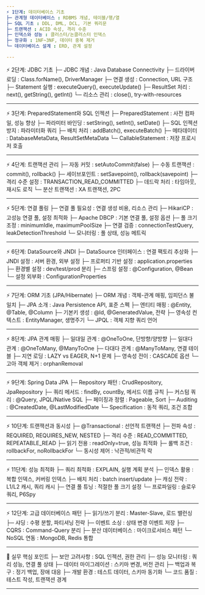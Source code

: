 ```yaml
---
⚡ 1단계: 데이터베이스 기초
├─ 관계형 데이터베이스 : RDBMS 개념, 테이블/행/열
├─ SQL 기초 : DDL, DML, DCL, 기본 쿼리문
├─ 트랜잭션 : ACID 속성, 격리 수준
├─ 인덱스와 성능 : 클러스터/논클러스터 인덱스
├─ 정규화 : 1NF~3NF, 데이터 중복 제거
└─ 데이터베이스 설계 : ERD, 관계 설정

---
```

⚡ 2단계: JDBC 기초
├─ JDBC 개념 : Java Database Connectivity
├─ 드라이버 로딩 : Class.forName(), DriverManager
├─ 연결 생성 : Connection, URL 구조
├─ Statement 실행 : executeQuery(), executeUpdate()
├─ ResultSet 처리 : next(), getString(), getInt()
└─ 리소스 관리 : close(), try-with-resources

---
⚡ 3단계: PreparedStatement와 SQL 인젝션
├─ PreparedStatement : 사전 컴파일, 성능 향상
├─ 파라미터 바인딩 : setString(), setInt(), setDate()
├─ SQL 인젝션 방지 : 파라미터화 쿼리
├─ 배치 처리 : addBatch(), executeBatch()
├─ 메타데이터 : DatabaseMetaData, ResultSetMetaData
└─ CallableStatement : 저장 프로시저 호출

---
⚡ 4단계: 트랜잭션 관리
├─ 자동 커밋 : setAutoCommit(false)
├─ 수동 트랜잭션 : commit(), rollback()
├─ 세이브포인트 : setSavepoint(), rollback(savepoint)
├─ 격리 수준 설정 : TRANSACTION_READ_COMMITTED
├─ 데드락 처리 : 타임아웃, 재시도 로직
└─ 분산 트랜잭션 : XA 트랜잭션, 2PC

---
⚡ 5단계: 연결 풀링
├─ 연결 풀 필요성 : 연결 생성 비용, 리소스 관리
├─ HikariCP : 고성능 연결 풀, 설정 최적화
├─ Apache DBCP : 기본 연결 풀, 설정 옵션
├─ 풀 크기 조정 : minimumIdle, maximumPoolSize
├─ 연결 검증 : connectionTestQuery, leakDetectionThreshold
└─ 모니터링 : 풀 상태, 성능 메트릭

---
⚡ 6단계: DataSource와 JNDI
├─ DataSource 인터페이스 : 연결 팩토리 추상화
├─ JNDI 설정 : 서버 환경, 외부 설정
├─ 프로퍼티 기반 설정 : application.properties
├─ 환경별 설정 : dev/test/prod 분리
├─ 스프링 설정 : @Configuration, @Bean
└─ 설정 외부화 : ConfigurationProperties

---
⚡ 7단계: ORM 기초 (JPA/Hibernate)
├─ ORM 개념 : 객체-관계 매핑, 임피던스 불일치
├─ JPA 소개 : Java Persistence API, 표준 스펙
├─ 엔티티 매핑 : @Entity, @Table, @Column
├─ 기본키 생성 : @Id, @GeneratedValue, 전략
├─ 영속성 컨텍스트 : EntityManager, 생명주기
└─ JPQL : 객체 지향 쿼리 언어

---
⚡ 8단계: JPA 관계 매핑
├─ 일대일 관계 : @OneToOne, 단방향/양방향
├─ 일대다 관계 : @OneToMany, @ManyToOne
├─ 다대다 관계 : @ManyToMany, 연결 테이블
├─ 지연 로딩 : LAZY vs EAGER, N+1 문제
├─ 영속성 전이 : CASCADE 옵션
└─ 고아 객체 제거 : orphanRemoval

---
⚡ 9단계: Spring Data JPA
├─ Repository 패턴 : CrudRepository, JpaRepository
├─ 쿼리 메서드 : findBy, countBy, 메서드 이름 규칙
├─ 커스텀 쿼리 : @Query, JPQL/Native SQL
├─ 페이징과 정렬 : Pageable, Sort
├─ Auditing : @CreatedDate, @LastModifiedDate
└─ Specification : 동적 쿼리, 조건 조합

---
⚡ 10단계: 트랜잭션과 동시성
├─ @Transactional : 선언적 트랜잭션
├─ 전파 속성 : REQUIRED, REQUIRES_NEW, NESTED
├─ 격리 수준 : READ_COMMITTED, REPEATABLE_READ
├─ 읽기 전용 : readOnly=true, 성능 최적화
├─ 롤백 조건 : rollbackFor, noRollbackFor
└─ 동시성 제어 : 낙관적/비관적 락

---
⚡ 11단계: 성능 최적화
├─ 쿼리 최적화 : EXPLAIN, 실행 계획 분석
├─ 인덱스 활용 : 복합 인덱스, 커버링 인덱스
├─ 배치 처리 : batch insert/update
├─ 캐싱 전략 : L1/L2 캐시, 쿼리 캐시
├─ 연결 풀 튜닝 : 적절한 풀 크기 설정
└─ 프로파일링 : 슬로우 쿼리, P6Spy

---
⚡ 12단계: 고급 데이터베이스 패턴
├─ 읽기/쓰기 분리 : Master-Slave, 로드 밸런싱
├─ 샤딩 : 수평 분할, 파티셔닝 전략
├─ 이벤트 소싱 : 상태 변경 이벤트 저장
├─ CQRS : Command-Query 분리
├─ 분산 데이터베이스 : 마이크로서비스 패턴
└─ NoSQL 연동 : MongoDB, Redis 통합

---
🎯 실무 핵심 포인트
├─ 보안 고려사항 : SQL 인젝션, 권한 관리
├─ 성능 모니터링 : 쿼리 성능, 연결 풀 상태
├─ 데이터 마이그레이션 : 스키마 변경, 버전 관리
├─ 백업과 복구 : 정기 백업, 장애 대응
├─ 개발 환경 : 테스트 데이터, 스키마 동기화
└─ 코드 품질 : 테스트 작성, 트랜잭션 경계

--- 